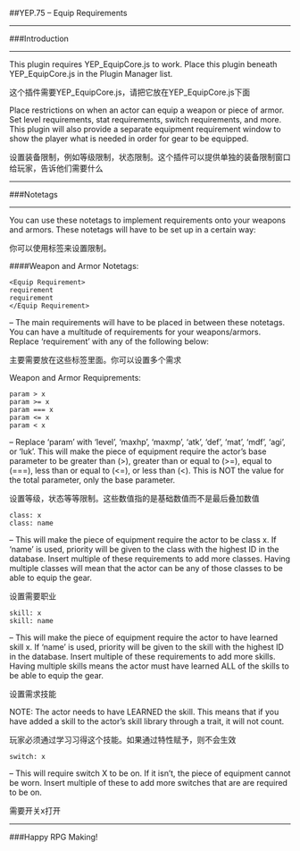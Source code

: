 ##YEP.75 – Equip Requirements
***
###Introduction
***
This plugin requires YEP_EquipCore.js to work. Place this plugin beneath YEP_EquipCore.js in the Plugin Manager list.

这个插件需要YEP_EquipCore.js，请把它放在YEP_EquipCore.js下面

Place restrictions on when an actor can equip a weapon or piece of armor. Set level requirements, stat requirements, switch requirements, and more. This plugin will also provide a separate equipment requirement window to show the player what is needed in order for gear to be equipped.

设置装备限制，例如等级限制，状态限制。这个插件可以提供单独的装备限制窗口给玩家，告诉他们需要什么

***
###Notetags
***

You can use these notetags to implement requirements onto your weapons and armors. These notetags will have to be set up in a certain way:

你可以使用标签来设置限制。

####Weapon and Armor Notetags:

	<Equip Requirement>
	requirement
	requirement
	</Equip Requirement>
– The main requirements will have to be placed in between these notetags. You can have a multitude of requirements for your weapons/armors. Replace ‘requirement’ with any of the following below:

主要需要放在这些标签里面。你可以设置多个需求

Weapon and Armor Requiprements:

	param > x
	param >= x
	param === x
	param <= x
	param < x
– Replace ‘param’ with ‘level’, ‘maxhp’, ‘maxmp’, ‘atk’, ‘def’, ‘mat’, ‘mdf’, ‘agi’, or ‘luk’. This will make the piece of equipment require the actor’s base parameter to be greater than (>), greater than or equal to (>=), equal to (===), less than or equal to (<=), or less than (<). This is NOT the value for the total parameter, only the base parameter.

设置等级，状态等等限制。这些数值指的是基础数值而不是最后叠加数值

	class: x
	class: name
– This will make the piece of equipment require the actor to be class x. If ‘name’ is used, priority will be given to the class with the highest ID in the database. Insert multiple of these requirements to add more classes. Having multiple classes will mean that the actor can be any of those classes to be able to equip the gear.

设置需要职业

	skill: x
	skill: name
– This will make the piece of equipment require the actor to have learned skill x. If ‘name’ is used, priority will be given to the skill with the highest ID in the database. Insert multiple of these requirements to add more skills. Having multiple skills means the actor must have learned ALL of the skills to be able to equip the gear.

设置需求技能

NOTE: The actor needs to have LEARNED the skill. This means that if you have added a skill to the actor’s skill library through a trait, it will not count.

玩家必须通过学习习得这个技能。如果通过特性赋予，则不会生效

	switch: x
– This will require switch X to be on. If it isn’t, the piece of equipment cannot be worn. Insert multiple of these to add more switches that are are required to be on.

需要开关x打开

***
###Happy RPG Making!